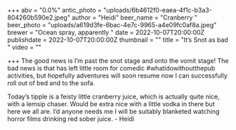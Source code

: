 +++
abv = "0.0%"
antic_photo = "uploads/6b4612f0-eaea-4f1c-b3a3-804260b590e2.jpeg"
author = "Heidi"
beer_name = "Cranberry "
beer_photo = "uploads/a619d3fe-6bac-4e7c-9965-a4e09fc0af8a.jpeg"
brewer = "Ocean spray, apparently "
date = 2022-10-07T20:00:00Z
publishdate = 2022-10-07T20:00:00Z
thumbnail = ""
title = "It’s Snot as bad "
video = ""

+++
The good news is I’m past the snot stage and onto the vomit stage! The bad news is that has left little room for comedic #whatidowithoutthepub activities, but hopefully adventures will soon resume now I can successfully roll out of bed and to the sofa. 

Today’s tipple is a feisty little cranberry juice, which is actually quite nice, with a lemsip chaser. Would be extra nice with a little vodka in there but here we all are. I’d anyone needs me I will be suitably blanketed watching horror films drinking red sober juice. - Heidi 